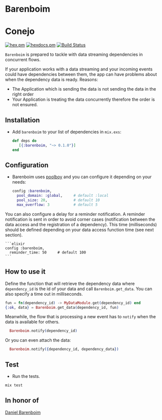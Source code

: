 # Barenboim

# Conejo

[![hex.pm](https://img.shields.io/hexpm/v/barenboim.svg?style=flat-square)](https://hex.pm/packages/barenboim) [![hexdocs.pm](https://img.shields.io/badge/docs-latest-green.svg?style=flat-square)](https://hexdocs.pm/barenboim/) [![Build Status](https://travis-ci.org/mendrugory/barenboim.svg?branch=master)](https://travis-ci.org/mendrugory/barenboim)

 `Barenboim` is prepared to tackle with data streaming dependencies in concurrent flows.

  If your application works with a data streaming and your incoming events could have dependencies between them, the app can have problems about when the
  dependency data is ready. Reasons:
  * The Application which is sending the data is not sending the data in the right order
  * Your Application is treating the data concurrently therefore the order is not ensured.

## Installation
  * Add `barenboim` to your list of dependencies in `mix.exs`:

    ```elixir
    def deps do
       [{:barenboim, "~> 0.1.0"}]
    end
    ```
    
## Configuration    
  * Barenboim uses [poolboy](https://github.com/devinus/poolboy) and you can configure it depending on your needs:

    ```elixir
    config :barenboim,
      pool_domain: :global,     # default :local
      pool_size: 20,            # default 10
      max_overflow: 3           # default 5
    ```
    
  You can also configure a delay for a reminder notification. A reminder notification is sent in order to
  avoid corner cases (notification between the data access and the registration of a dependency). 
  This time (milliseconds) should be defined depending on your data access function time (see next section).
  
    ```elixir
    config :barenboim,
      reminder_time: 50     # default 100
    ```

## How to use it
  Define the function that will retrieve the dependency data where `dependency_id` is the id of your data
  and call `Barenboim.get_data`. You can also specify a time out in milliseconds.
  ```elixir
  fun = fn(dependency_id) -> MyDataModule.get(dependency_id) end
  {:ok, data} = Barenboim.get_data(dependency_id, fun)
  ```

  Meanwhile, the flow that is processing a new event has to `notify` when the data is available for others.
  ```elixir
    Barenboim.notify(dependency_id)
  ```
  Or you can even attach the data:
  ```elixir
    Barenboim.notify({dependency_id, dependency_data})
  ```
## Test
  * Run the tests.
  ```bash
  mix test 
  ```
  
## In honor of
  [Daniel Barenboim](https://en.wikipedia.org/wiki/Daniel_Barenboim)
  
  